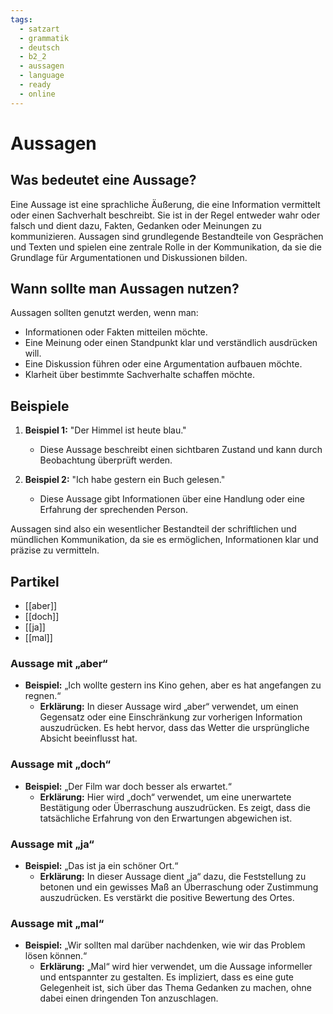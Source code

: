 ```yaml
---
tags:
  - satzart
  - grammatik
  - deutsch
  - b2_2
  - aussagen
  - language
  - ready
  - online
---
```


# Aussagen

## Was bedeutet eine Aussage?

Eine Aussage ist eine sprachliche Äußerung, die eine Information vermittelt oder einen Sachverhalt beschreibt. Sie ist in der Regel entweder wahr oder falsch und dient dazu, Fakten, Gedanken oder Meinungen zu kommunizieren. Aussagen sind grundlegende Bestandteile von Gesprächen und Texten und spielen eine zentrale Rolle in der Kommunikation, da sie die Grundlage für Argumentationen und Diskussionen bilden.

## Wann sollte man Aussagen nutzen?

Aussagen sollten genutzt werden, wenn man:

- Informationen oder Fakten mitteilen möchte.
- Eine Meinung oder einen Standpunkt klar und verständlich ausdrücken will.
- Eine Diskussion führen oder eine Argumentation aufbauen möchte.
- Klarheit über bestimmte Sachverhalte schaffen möchte.

## Beispiele

1. **Beispiel 1:** "Der Himmel ist heute blau."
   - Diese Aussage beschreibt einen sichtbaren Zustand und kann durch Beobachtung überprüft werden.

2. **Beispiel 2:** "Ich habe gestern ein Buch gelesen."
   - Diese Aussage gibt Informationen über eine Handlung oder eine Erfahrung der sprechenden Person.

Aussagen sind also ein wesentlicher Bestandteil der schriftlichen und mündlichen Kommunikation, da sie es ermöglichen, Informationen klar und präzise zu vermitteln.

## Partikel

- [[aber]]
- [[doch]]
- [[ja]]
- [[mal]]

### Aussage mit „aber“

- **Beispiel:** „Ich wollte gestern ins Kino gehen, aber es hat angefangen zu regnen.“
  - **Erklärung:** In dieser Aussage wird „aber“ verwendet, um einen Gegensatz oder eine Einschränkung zur vorherigen Information auszudrücken. Es hebt hervor, dass das Wetter die ursprüngliche Absicht beeinflusst hat.

### Aussage mit „doch“

- **Beispiel:** „Der Film war doch besser als erwartet.“
  - **Erklärung:** Hier wird „doch“ verwendet, um eine unerwartete Bestätigung oder Überraschung auszudrücken. Es zeigt, dass die tatsächliche Erfahrung von den Erwartungen abgewichen ist.

### Aussage mit „ja“

- **Beispiel:** „Das ist ja ein schöner Ort.“
  - **Erklärung:** In dieser Aussage dient „ja“ dazu, die Feststellung zu betonen und ein gewisses Maß an Überraschung oder Zustimmung auszudrücken. Es verstärkt die positive Bewertung des Ortes.

### Aussage mit „mal“

- **Beispiel:** „Wir sollten mal darüber nachdenken, wie wir das Problem lösen können.“
  - **Erklärung:** „Mal“ wird hier verwendet, um die Aussage informeller und entspannter zu gestalten. Es impliziert, dass es eine gute Gelegenheit ist, sich über das Thema Gedanken zu machen, ohne dabei einen dringenden Ton anzuschlagen.
